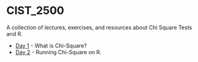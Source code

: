 # CIST_2500
A collection of lectures, exercises, and resources about Chi Square Tests and R.

* [Day 1](11_R_Stuff_2_3/Day1.md) - What is Chi-Square?
* [Day 2](11_R_Stuff_2_3/Day2.md) - Running Chi-Square on R.
